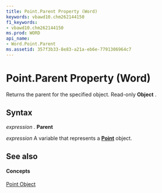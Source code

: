 ```yaml
---
title: Point.Parent Property (Word)
keywords: vbawd10.chm262144150
f1_keywords:
- vbawd10.chm262144150
ms.prod: WORD
api_name:
- Word.Point.Parent
ms.assetid: 357f3b33-8e83-a21a-eb6e-7791306964c7
---
```



# Point.Parent Property (Word)

Returns the parent for the specified object. Read-only  **Object** .


## Syntax

 _expression_ . **Parent**

 _expression_ A variable that represents a **[Point](point-object-word.md)** object.


## See also


#### Concepts


[Point Object](point-object-word.md)

